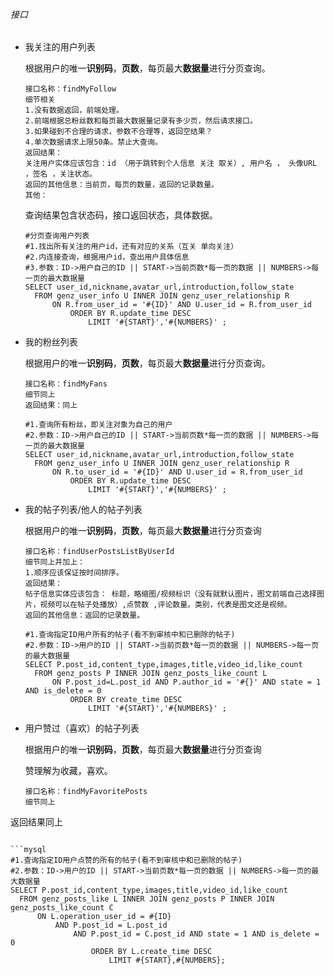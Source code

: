 ###### 接口

- 我关注的用户列表

  根据用户的唯一**识别码**，**页数**，每页最大**数据量**进行分页查询。

  ```apl
  接口名称：findMyFollow
  细节相关
  1.没有数据返回，前端处理。
  2.前端根据总粉丝数和每页最大数据量记录有多少页，然后请求接口。
  3.如果碰到不合理的请求，参数不合理等，返回空结果？
  4.单次数据请求上限50条。禁止大查询。
  返回结果：
  关注用户实体应该包含：id （用于跳转到个人信息 关注 取关）, 用户名 ， 头像URL ，签名 ，关注状态。 
  返回的其他信息：当前页，每页的数量，返回的记录数量。
  其他：
  ```

  查询结果包含状态码，接口返回状态，具体数据。

  ```mysql
  #分页查询用户列表
  #1.找出所有关注的用户id，还有对应的关系（互关 单向关注）
  #2.内连接查询，根据用户id，查出用户具体信息
  #3.参数：ID->用户自己的ID || START->当前页数*每一页的数据 || NUMBERS->每一页的最大数据量
  SELECT user_id,nickname,avatar_url,introduction,follow_state
  	FROM genz_user_info U INNER JOIN genz_user_relationship R
  		ON R.from_user_id = '#{ID}' AND U.user_id = R.from_user_id
  			ORDER BY R.update_time DESC
  				LIMIT '#{START}','#{NUMBERS}' ; 
  ```

  

- 我的粉丝列表

  根据用户的唯一**识别码**，**页数**，每页最大**数据量**进行分页查询。

  ```apl
  接口名称：findMyFans
  细节同上
  返回结果：同上
  ```

  ```mysql
  #1.查询所有粉丝，即关注对象为自己的用户
  #2.参数：ID->用户自己的ID || START->当前页数*每一页的数据 || NUMBERS->每一页的最大数据量
  SELECT user_id,nickname,avatar_url,introduction,follow_state
  	FROM genz_user_info U INNER JOIN genz_user_relationship R
  		ON R.to_user_id = '#{ID}' AND U.user_id = R.from_user_id
  			ORDER BY R.update_time DESC
  				LIMIT '#{START}','#{NUMBERS}' ; 
  ```

  

- 我的帖子列表/他人的帖子列表

  根据用户的唯一**识别码**，**页数**，每页最大**数据量**进行分页查询

  ```apl
  接口名称：findUserPostsListByUserId
  细节同上并加上：
  1.顺序应该保证按时间排序。
  返回结果：
  帖子信息实体应该包含： 标题，略缩图/视频标识（没有就默认图片，图文前端自己选择图片，视频可以在帖子处播放）,点赞数 ,评论数量。类别，代表是图文还是视频。 
  返回的其他信息：返回的记录数量。
  ```

  ```mysql
  #1.查询指定ID用户所有的帖子(看不到审核中和已删除的帖子)
  #2.参数：ID->用户的ID || START->当前页数*每一页的数据 || NUMBERS->每一页的最大数据量
  SELECT P.post_id,content_type,images,title,video_id,like_count
  	FROM genz_posts P INNER JOIN genz_posts_like_count L
  		ON P.post_id=L.post_id AND P.author_id = '#{}' AND state = 1 AND is_delete = 0
  			ORDER BY create_time DESC
  				LIMIT '#{START}','#{NUMBERS}' ;
  ```

  

- 用户赞过（喜欢）的帖子列表

  根据用户的唯一**识别码**，**页数**，每页最大**数据量**进行分页查询

  赞理解为收藏，喜欢。
  
  ```apl
  接口名称：findMyFavoritePosts
  细节同上
返回结果同上
  ```
  
  ```mysql
  #1.查询指定ID用户点赞的所有的帖子(看不到审核中和已删除的帖子)
  #2.参数：ID->用户的ID || START->当前页数*每一页的数据 || NUMBERS->每一页的最大数据量
  SELECT P.post_id,content_type,images,title,video_id,like_count
  	FROM genz_posts_like L INNER JOIN genz_posts P INNER JOIN genz_posts_like_count C
  		ON L.operation_user_id = #{ID} 
  			AND P.post_id = L.post_id  
  				AND P.post_id = C.post_id AND state = 1 AND is_delete = 0
  					ORDER BY L.create_time DESC
  						LIMIT #{START},#{NUMBERS};
  ```
  

